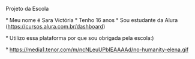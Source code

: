  Projeto da Escola

° Meu nome é Sara Victória 
° Tenho 16 anos 
° Sou estudante da Alura (https://cursos.alura.com.br/dashboard)

° Utilizo essa plataforma por que sou obrigada pela escola:)

° https://media1.tenor.com/m/ncNLeuUPbIEAAAAd/no-humanity-elena.gif
